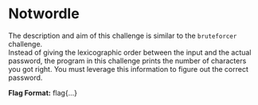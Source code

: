 # Notwordle

The description and aim of this challenge is similar to the `bruteforcer` challenge. <br>
Instead of giving the lexicographic order between the input and the actual password, 
the program in this challenge prints the number of characters you got right. 
You must leverage this information to figure out the correct password.

**Flag Format:** flag{...}
